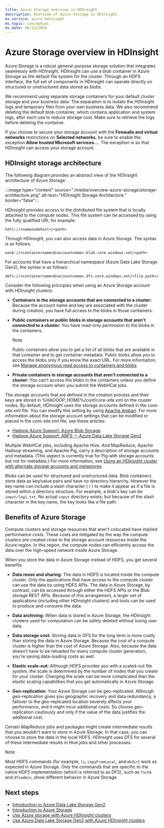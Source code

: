 ```yaml
---
title: Azure Storage overview in HDInsight
description: Overview of Azure Storage in HDInsight.
ms.service: azure-hdinsight
ms.topic: conceptual
ms.date: 06/13/2024
---
```


# Azure Storage overview in HDInsight

Azure Storage is a robust general-purpose storage solution that integrates seamlessly with HDInsight. HDInsight can use a blob container in Azure Storage as the default file system for the cluster. Through an HDFS interface, the full set of components in HDInsight can operate directly on structured or unstructured data stored as blobs.

We recommend using separate storage containers for your default cluster storage and your business data. The separation is to isolate the HDInsight logs and temporary files from your own business data. We also recommend deleting the default blob container, which contains application and system logs, after each use to reduce storage cost. Make sure to retrieve the logs before deleting the container.

If you choose to secure your storage account with the **Firewalls and virtual networks** restrictions on **Selected networks**, be sure to enable the exception **Allow trusted Microsoft services...**. The exception is so that HDInsight can access your storage account.

## HDInsight storage architecture

The following diagram provides an abstract view of the HDInsight architecture of Azure Storage:

:::image type="content" source="./media/overview-azure-storage/storage-architecture.png" alt-text="HDInsight Storage Architecture." border="false":::

HDInsight provides access to the distributed file system that is locally attached to the compute nodes. This file system can be accessed by using the fully qualified URI, for example:

`hdfs://<namenodehost>/<path>`

Through HDInsight, you can also access data in Azure Storage. The syntax is as follows:

`wasb://<containername>@<accountname>.blob.core.windows.net/<path>`

For accounts that have a hierarchical namespace (Azure Data Lake Storage Gen2), the syntax is as follows:

`abfs://<containername>@<accountname>.dfs.core.windows.net/<file.path>/`

Consider the following principles when using an Azure Storage account with HDInsight clusters:

- **Containers in the storage accounts that are connected to a cluster:** Because the account name and key are associated with the cluster during creation, you have full access to the blobs in those containers.

- **Public containers or public blobs in storage accounts that aren't connected to a cluster:** You have read-only permission to the blobs in the containers.
  
  > [!NOTE]
  > Public containers allow you to get a list of all blobs that are available in that container and to get container metadata. Public blobs allow you to access the blobs only if you know the exact URL. For more information, see [Manage anonymous read access to containers and blobs](../storage/blobs/anonymous-read-access-configure.md).

- **Private containers in storage accounts that aren't connected to a cluster:** You can't access the blobs in the containers unless you define the storage account when you submit the WebHCat jobs.

The storage accounts that are defined in the creation process and their keys are stored in %HADOOP_HOME%/conf/core-site.xml on the cluster nodes. By default, HDInsight uses the storage accounts defined in the core-site.xml file. You can modify this setting by using [Apache Ambari](./hdinsight-hadoop-manage-ambari.md). For more information about the storage account settings that can be modified or placed in the core-site.xml file, see these articles:

- [Hadoop Azure Support: Azure Blob Storage](https://hadoop.apache.org/docs/stable/hadoop-azure/index.html)
- [Hadoop Azure Support: ABFS — Azure Data Lake Storage Gen2](https://hadoop.apache.org/docs/stable/hadoop-azure/abfs.html)

Multiple WebHCat jobs, including Apache Hive. And MapReduce, Apache Hadoop streaming, and Apache Pig, carry a description of storage accounts and metadata. (This aspect is currently true for Pig with storage accounts but not for metadata.) For more information, see [Using an HDInsight cluster with alternate storage accounts and metastores](https://social.technet.microsoft.com/wiki/contents/articles/23256.using-an-hdinsight-cluster-with-alternate-storage-accounts-and-metastores.aspx).

Blobs can be used for structured and unstructured data. Blob containers store data as key/value pairs and have no directory hierarchy. However the key name can include a slash character ( / )  to make it appear as if a file is stored within a directory structure. For example, a blob's key can be `input/log1.txt`. No actual `input` directory exists, but because of the slash character in the key name, the key looks like a file path.

## Benefits of Azure Storage

Compute clusters and storage resources that aren't colocated have implied performance costs. These costs are mitigated by the way the compute clusters are created close to the storage account resources inside the Azure region. In this region, the compute nodes can efficiently access the data over the high-speed network inside Azure Storage.

When you store the data in Azure Storage instead of HDFS, you get several benefits:

- **Data reuse and sharing:** The data in HDFS is located inside the compute cluster. Only the applications that have access to the compute cluster can use the data by using HDFS APIs. The data in Azure Storage, by contrast, can be accessed through either the HDFS APIs or the Blob storage REST APIs. Because of this arrangement, a larger set of applications (including other HDInsight clusters) and tools can be used to produce and consume the data.

- **Data archiving:** When data is stored in Azure Storage, the HDInsight clusters used for computation can be safely deleted without losing user data.

- **Data storage cost:** Storing data in DFS for the long term is more costly than storing the data in Azure Storage. Because the cost of a compute cluster is higher than the cost of Azure Storage. Also, because the data doesn't have to be reloaded for every compute cluster generation, you're saving data-loading costs as well.

- **Elastic scale-out:** Although HDFS provides you with a scaled-out file system, the scale is determined by the number of nodes that you create for your cluster. Changing the scale can be more complicated than the elastic scaling capabilities that you get automatically in Azure Storage.

- **Geo-replication:** Your Azure Storage can be geo-replicated. Although geo-replication gives you geographic recovery and data redundancy, a failover to the geo-replicated location severely affects your performance, and it might incur additional costs. So choose geo-replication cautiously and only if the value of the data justifies the additional cost.

Certain MapReduce jobs and packages might create intermediate results that you wouldn't want to store in Azure Storage. In that case, you can choose to store the data in the local HDFS. HDInsight uses DFS for several of these intermediate results in Hive jobs and other processes.

> [!NOTE]  
> Most HDFS commands (for example, `ls`, `copyFromLocal`, and `mkdir`) work as expected in Azure Storage. Only the commands that are specific to the native HDFS implementation (which is referred to as DFS), such as `fschk` and `dfsadmin`, show different behavior in Azure Storage.

## Next steps

- [Introduction to Azure Data Lake Storage Gen2](../storage/blobs/data-lake-storage-introduction.md)
- [Introduction to Azure Storage](../storage/common/storage-introduction.md)
- [Use Azure storage with Azure HDInsight clusters](hdinsight-hadoop-use-blob-storage.md)
- [Use Azure Data Lake Storage Gen2 with Azure HDInsight clusters](hdinsight-hadoop-use-data-lake-storage-gen2.md)

